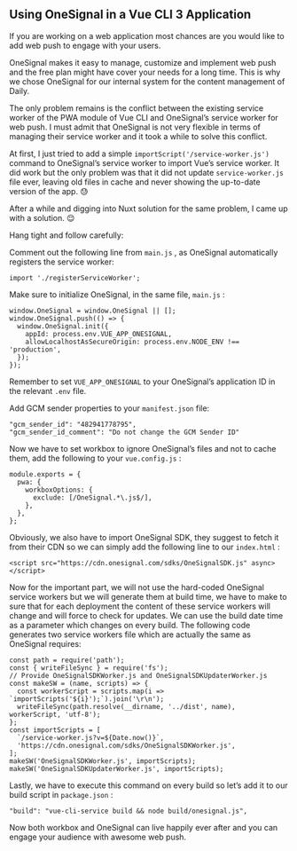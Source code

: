 ## Using OneSignal in a Vue CLI 3 Application

If you are working on a web application most chances are you would like to add
web push to engage with your users.

OneSignal makes it easy to manage, customize and implement web push and the free
plan might have cover your needs for a long time. This is why we chose OneSignal
for our internal system for the content management of Daily.

The only problem remains is the conflict between the existing service worker of
the PWA module of Vue CLI and OneSignal’s service worker for web push. I must
admit that OneSignal is not very flexible in terms of managing their service
worker and it took a while to solve this conflict.

At first, I just tried to add a simple `importScript('/service-worker.js')`
command to OneSignal’s service worker to import Vue’s service worker. It did
work but the only problem was that it did not update `service-worker.js` file
ever, leaving old files in cache and never showing the up-to-date version of the
app. 😓

After a while and digging into Nuxt solution for the same problem, I came up
with a solution. 😌

Hang tight and follow carefully:

Comment out the following line from `main.js` , as OneSignal automatically
registers the service worker:

    import './registerServiceWorker';

Make sure to initialize OneSignal, in the same file, `main.js` :

    window.OneSignal = window.OneSignal || [];
    window.OneSignal.push(() => {
      window.OneSignal.init({
        appId: process.env.VUE_APP_ONESIGNAL,
        allowLocalhostAsSecureOrigin: process.env.NODE_ENV !== 'production',
      });
    });

Remember to set `VUE_APP_ONESIGNAL` to your OneSignal’s application ID in the
relevant `.env` file.

Add GCM sender properties to your `manifest.json` file:

    "gcm_sender_id": "482941778795",
    "gcm_sender_id_comment": "Do not change the GCM Sender ID"

Now we have to set workbox to ignore OneSignal’s files and not to cache them,
add the following to your `vue.config.js` :

    module.exports = {
      pwa: {
        workboxOptions: {
          exclude: [/OneSignal.*\.js$/],
        },
      },
    };

Obviously, we also have to import OneSignal SDK, they suggest to fetch it from
their CDN so we can simply add the following line to our `index.html` :

    <script src="https://cdn.onesignal.com/sdks/OneSignalSDK.js" async></script>

Now for the important part, we will not use the hard-coded OneSignal service
workers but we will generate them at build time, we have to make to sure that
for each deployment the content of these service workers will change and will
force to check for updates. We can use the build date time as a parameter which
changes on every build. The following code generates two service workers file
which are actually the same as OneSignal requires:

    const path = require('path');
    const { writeFileSync } = require('fs');
    // Provide OneSignalSDKWorker.js and OneSignalSDKUpdaterWorker.js
    const makeSW = (name, scripts) => {
      const workerScript = scripts.map(i => `importScripts('${i}');`).join('\r\n');
      writeFileSync(path.resolve(__dirname, '../dist', name), workerScript, 'utf-8');
    };
    const importScripts = [
      `/service-worker.js?v=${Date.now()}`,
      'https://cdn.onesignal.com/sdks/OneSignalSDKWorker.js',
    ];
    makeSW('OneSignalSDKWorker.js', importScripts);
    makeSW('OneSignalSDKUpdaterWorker.js', importScripts);

Lastly, we have to execute this command on every build so let’s add it to our
build script in `package.json` :

    "build": "vue-cli-service build && node build/onesignal.js",

Now both workbox and OneSignal can live happily ever after and you can engage
your audience with awesome web push.
